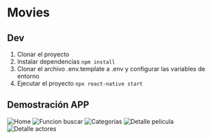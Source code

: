 # Movies

## Dev

1. Clonar el proyecto
2. Instalar dependencias `npm install`
3. Clonar el archivo .env.template a .env y configurar las variables de entorno
4. Ejecutar el proyecto `npx react-native start`

## Demostración APP

![ Home ](assets/1.jpg)
![ Funcion buscar ](assets/2.jpg)
![ Categorias ](assets/3.jpg)
![ Detalle pelicula ](assets/4.jpg)
![ Detalle actores ](assets/5.jpg)
